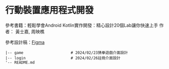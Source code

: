 # 行動裝置應用程式開發
參考書籍：輕鬆學會Android Kotlin實作開發：精心設計20個Lab讓你快速上手 作者： 黃士嘉, 周映樵

參考設計稿：[Figma](https://www.figma.com/file/pq9GIW2SX3DaRuOhc56Ywf/%E8%A1%8C%E5%8B%95%E8%A3%9D%E7%BD%AE%E6%87%89%E7%94%A8%E7%A8%8B%E5%BC%8F%E9%96%8B%E7%99%BC%E8%AA%B2%E7%A8%8B?type=design&node-id=0-1&mode=design)
```
|-- game                     # 2024/02/23猜拳遊戲介面設計
|-- login                    # 2024/02/26註冊介面設計
'-- README.md
```
